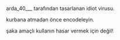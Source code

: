 arda_40___ tarafından tasarlanan idiot virusu.

kurbana atmadan önce encodeleyin.

şaka amaçlı kullanın hasar vermek için değil!
